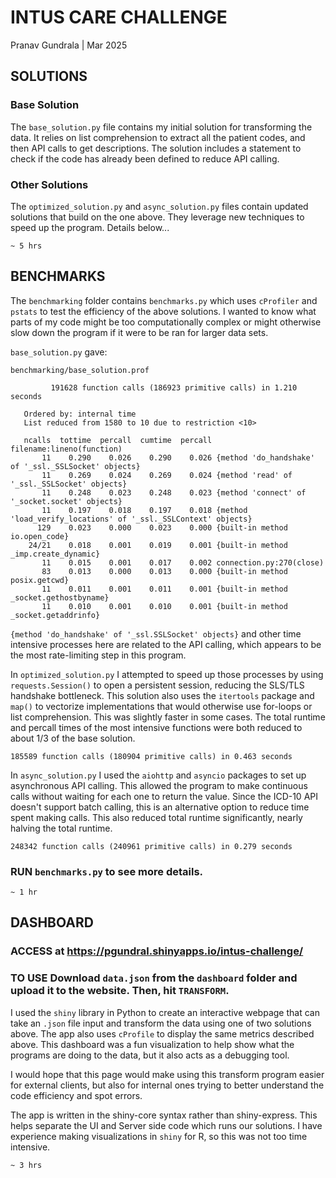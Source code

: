 # INTUS CARE CHALLENGE
Pranav Gundrala | Mar 2025

## SOLUTIONS
### Base Solution
The `base_solution.py` file contains my initial solution for transforming the data. It relies on list comprehension to extract all the patient codes, and then API calls to get descriptions. The solution includes a statement to check if the code has already been defined to reduce API calling.

### Other Solutions
The `optimized_solution.py` and `async_solution.py` files contain updated solutions that build on the one above. They leverage new techniques to speed up the program. Details below...

`~ 5 hrs`

## BENCHMARKS
The `benchmarking` folder contains `benchmarks.py` which uses `cProfiler` and `pstats` to test the efficiency of the above solutions. I wanted to know what parts of my code might be too computationally complex or might otherwise slow down the program if it were to be ran for larger data sets.

`base_solution.py` gave:
```
benchmarking/base_solution.prof

         191628 function calls (186923 primitive calls) in 1.210 seconds

   Ordered by: internal time
   List reduced from 1580 to 10 due to restriction <10>

   ncalls  tottime  percall  cumtime  percall filename:lineno(function)
       11    0.290    0.026    0.290    0.026 {method 'do_handshake' of '_ssl._SSLSocket' objects}
       11    0.269    0.024    0.269    0.024 {method 'read' of '_ssl._SSLSocket' objects}
       11    0.248    0.023    0.248    0.023 {method 'connect' of '_socket.socket' objects}
       11    0.197    0.018    0.197    0.018 {method 'load_verify_locations' of '_ssl._SSLContext' objects}
      129    0.023    0.000    0.023    0.000 {built-in method io.open_code}
    24/21    0.018    0.001    0.019    0.001 {built-in method _imp.create_dynamic}
       11    0.015    0.001    0.017    0.002 connection.py:270(close)
       83    0.013    0.000    0.013    0.000 {built-in method posix.getcwd}
       11    0.011    0.001    0.011    0.001 {built-in method _socket.gethostbyname}
       11    0.010    0.001    0.010    0.001 {built-in method _socket.getaddrinfo}
```

`{method 'do_handshake' of '_ssl.SSLSocket' objects}` and other time intensive processes here are related to the API calling, which appears to be the most rate-limiting step in this program.

In `optimized_solution.py` I attempted to speed up those processes by using `requests.Session()` to open a persistent session, reducing the SLS/TLS handshake bottleneck. This solution also uses the `itertools` package and `map()` to vectorize implementations that would otherwise use for-loops or list comprehension. This was slightly faster in some cases. The total runtime and percall times of the most intensive functions were both reduced to about 1/3 of the base solution.

```
185589 function calls (180904 primitive calls) in 0.463 seconds
```

In `async_solution.py` I used the `aiohttp` and `asyncio` packages to set up asynchronous API calling. This allowed the program to make continuous calls without waiting for each one to return the value. Since the ICD-10 API doesn't support batch calling, this is an alternative option to reduce time spent making calls. This also reduced total runtime significantly, nearly halving the total runtime.

```
248342 function calls (240961 primitive calls) in 0.279 seconds
```

### **RUN** `benchmarks.py` to see more details.

`~ 1 hr`

## DASHBOARD

### **ACCESS** at https://pgundral.shinyapps.io/intus-challenge/
### **TO USE** Download `data.json` from the `dashboard` folder and upload it to the website. Then, hit `TRANSFORM`.

I used the `shiny` library in Python to create an interactive webpage that can take an `.json` file input and transform the data using one of two solutions above. The app also uses `cProfile` to display the same metrics described above. This dashboard was a fun visualization to help show what the programs are doing to the data, but it also acts as a debugging tool. 

I would hope that this page would make using this transform program easier for external clients, but also for internal ones trying to better understand the code efficiency and spot errors.

The app is written in the shiny-core syntax rather than shiny-express. This helps separate the UI and Server side code which runs our solutions. I have experience making visualizations in `shiny` for R, so this was not too time intensive. 

`~ 3 hrs`
